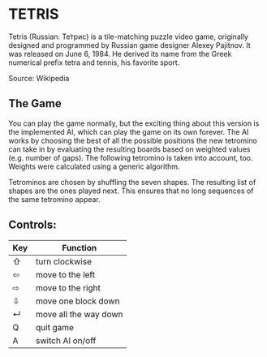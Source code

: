 # TETRIS

Tetris (Russian: Те́трис) is a tile-matching puzzle video game, originally designed and programmed by Russian game designer Alexey Pajitnov. It was released on June 6, 1984. He derived its name from the Greek numerical prefix tetra and tennis, his favorite sport. 

Source: Wikipedia

## The Game

You can play the game normally, but the exciting thing about this version is the implemented AI, which can play the game on its own forever. The AI works by choosing the best of all the possible positions the new tetromino can take in by evaluating the resulting boards based on weighted values (e.g. number of gaps). The following tetromino is taken into account, too. Weights were calculated using a generic algorithm.

Tetrominos are chosen by shuffling the seven shapes. The resulting list of shapes are the ones played next. This ensures that no long sequences of the same tetromino appear.

## Controls:

Key | Function
----|---------
⇧ | turn clockwise
⇦ | move to the left
⇨ | move to the right
⇩ | move one block down
↵ | move all the way down
Q | quit game
A | switch AI on/off
